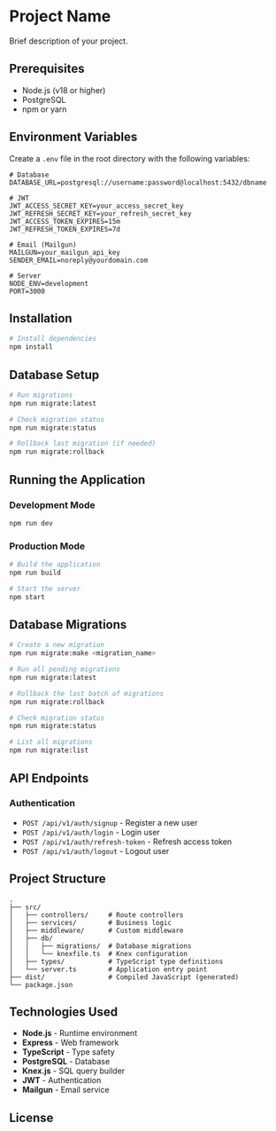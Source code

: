 # Project Name

Brief description of your project.

## Prerequisites

- Node.js (v18 or higher)
- PostgreSQL
- npm or yarn

## Environment Variables

Create a `.env` file in the root directory with the following variables:
```env
# Database
DATABASE_URL=postgresql://username:password@localhost:5432/dbname

# JWT
JWT_ACCESS_SECRET_KEY=your_access_secret_key
JWT_REFRESH_SECRET_KEY=your_refresh_secret_key
JWT_ACCESS_TOKEN_EXPIRES=15m
JWT_REFRESH_TOKEN_EXPIRES=7d

# Email (Mailgun)
MAILGUN=your_mailgun_api_key
SENDER_EMAIL=noreply@yourdomain.com

# Server
NODE_ENV=development
PORT=3000
```

## Installation
```bash
# Install dependencies
npm install
```

## Database Setup
```bash
# Run migrations
npm run migrate:latest

# Check migration status
npm run migrate:status

# Rollback last migration (if needed)
npm run migrate:rollback
```

## Running the Application

### Development Mode
```bash
npm run dev
```

### Production Mode
```bash
# Build the application
npm run build

# Start the server
npm start
```

## Database Migrations
```bash
# Create a new migration
npm run migrate:make <migration_name>

# Run all pending migrations
npm run migrate:latest

# Rollback the last batch of migrations
npm run migrate:rollback

# Check migration status
npm run migrate:status

# List all migrations
npm run migrate:list
```

## API Endpoints

### Authentication
- `POST /api/v1/auth/signup` - Register a new user
- `POST /api/v1/auth/login` - Login user
- `POST /api/v1/auth/refresh-token` - Refresh access token
- `POST /api/v1/auth/logout` - Logout user

## Project Structure
```
.
├── src/
│   ├── controllers/     # Route controllers
│   ├── services/        # Business logic
│   ├── middleware/      # Custom middleware
│   ├── db/
│   │   ├── migrations/  # Database migrations
│   │   └── knexfile.ts  # Knex configuration
│   ├── types/           # TypeScript type definitions
│   └── server.ts        # Application entry point
├── dist/                # Compiled JavaScript (generated)
└── package.json
```

## Technologies Used

- **Node.js** - Runtime environment
- **Express** - Web framework
- **TypeScript** - Type safety
- **PostgreSQL** - Database
- **Knex.js** - SQL query builder
- **JWT** - Authentication
- **Mailgun** - Email service

## License

